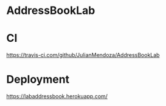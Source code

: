 # AddressBookLab

# CI

https://travis-ci.com/github/JulianMendoza/AddressBookLab

# Deployment

https://labaddressbook.herokuapp.com/
